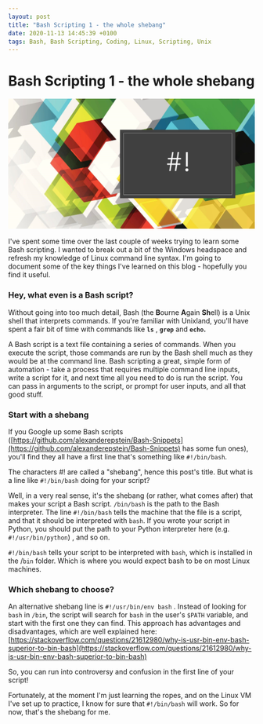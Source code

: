 ```yaml
---
layout: post
title: "Bash Scripting 1 - the whole shebang"
date: 2020-11-13 14:45:39 +0100
tags: Bash, Bash Scripting, Coding, Linux, Scripting, Unix
---
```


# Bash Scripting 1 - the whole shebang

![shebang-big](/images/shebang-big.png)

I've spent some time over the last couple of weeks trying to learn some Bash scripting. I wanted to break out a bit of the Windows headspace and refresh my knowledge of Linux command line syntax. I'm going to document some of the key things I've learned on this blog - hopefully you find it useful.

### **Hey, what even is a Bash script?**

Without going into too much detail, Bash (the **B**ourne **A**gain **Sh**ell) is a Unix shell that interprets commands. If you're familiar with Unixland, you'll have spent a fair bit of time with commands like **`ls`** , **`grep`** and **`echo`.**

A Bash script is a text file containing a series of commands. When you execute the script, those commands are run by the Bash shell much as they would be at the command line. Bash scripting a great, simple form of automation - take a process that requires multiple command line inputs, write a script for it, and next time all you need to do is run the script. You can pass in arguments to the script, or prompt for user inputs, and all that good stuff.

### **Start with a shebang**

If you Google up some Bash scripts ([https://github.com/alexanderepstein/Bash-Snippets](https://github.com/alexanderepstein/Bash-Snippets) has some fun ones), you'll find they all have a first line that's something like `#!/bin/bash`.

The characters #! are called a "shebang", hence this post's title. But what is a line like `#!/bin/bash` doing for your script?

Well, in a very real sense, it's the shebang (or rather, what comes after) that makes your script a Bash script. `/bin/bash` is the path to the Bash interpreter. The line `#!/bin/bash` tells the machine that the file is a script, and that it should be interpreted with `bash`. If you wrote your script in Python, you should put the path to your Python interpreter here (e.g. `#!/usr/bin/python`) , and so on.

`#!/bin/bash` tells your script to be interpreted with `bash`, which is installed in the /`bin` folder. Which is where you would expect bash to be on most Linux machines.

### Which shebang to choose?

An alternative shebang line is `#!/usr/bin/env bash` . Instead of looking for `bash` in `/bin`, the script will search for `bash` in the user's `$PATH` variable, and start with the first one they can find. This approach has advantages and disadvantages, which are well explained here: [https://stackoverflow.com/questions/21612980/why-is-usr-bin-env-bash-superior-to-bin-bash](https://stackoverflow.com/questions/21612980/why-is-usr-bin-env-bash-superior-to-bin-bash)

So, you can run into controversy and confusion in the first line of your script!

Fortunately, at the moment I'm just learning the ropes, and on the Linux VM I've set up to practice, I know for sure that `#!/bin/bash` will work. So for now, that's the shebang for me.

